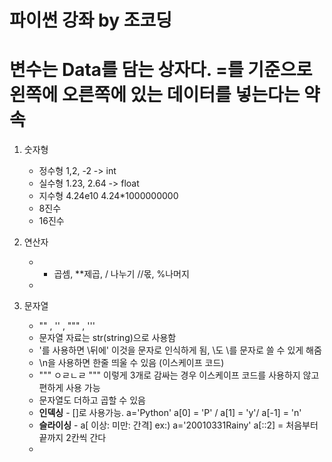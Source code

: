  # 파이썬 강좌 by 조코딩
 # 변수는 Data를 담는 상자다.  =를 기준으로 왼쪽에 오른쪽에 있는 데이터를 넣는다는 약속
  1. 숫자형
     - 정수형 1,2, -2 -> int
     - 실수형 1.23, 2.64 -> float
     - 지수형 4.24e10  4.24*1000000000
     - 8진수 
     - 16진수
     
  1. 연산자
     -  * 곱셈, **제곱, / 나누기 //몫, %나머지 
     - 
     
  1. 문자열 
     - "" , '' , """ , '''
     - 문자열 자료는 str(string)으로 사용함
     - \'를 사용하면 \뒤에' 이것을 문자로 인식하게 됨, \\도 \를 문자로 쓸 수 있게 해줌
     - \n을 사용하면 한줄 띄울 수 있음 (이스케이프 코드)
     - """ ㅇㄹㄴㄹ """ 이렇게 3개로 감싸는 경우 이스케이프 코드를 사용하지 않고 편하게 사용 가능 
     - 문자열도 더하고 곱할 수 있음
     - **인덱싱** - []로 사용가능. a='Python' a[0] = 'P' / a[1] = 'y'/ a[-1] = 'n'
     - **슬라이싱** - a[ 이상: 미만: 간격]  ex:) a='20010331Rainy'  a[::2] = 처음부터 끝까지 2칸씩 간다
     - 
